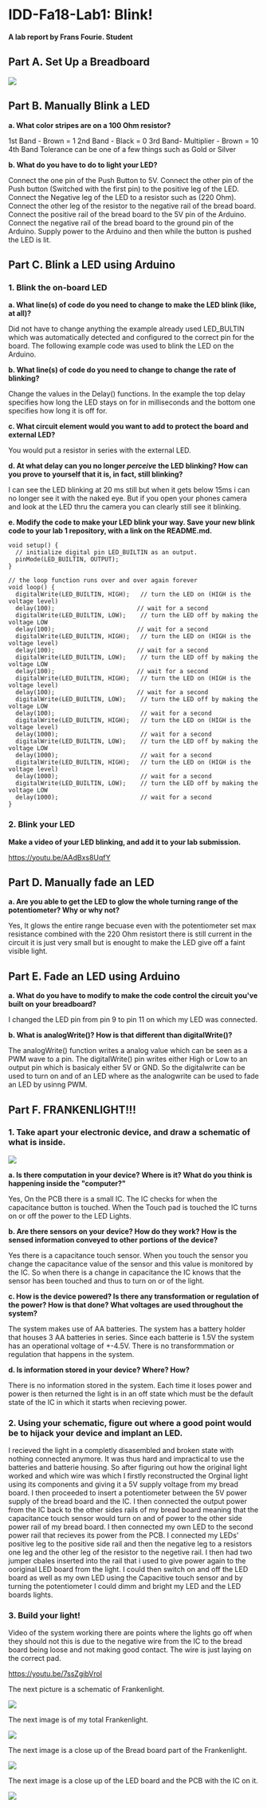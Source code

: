 # IDD-Fa18-Lab1: Blink!

**A lab report by Frans Fourie. Student**

## Part A. Set Up a Breadboard

![](images/Part_A_Breadboard.jpg)



## Part B. Manually Blink a LED

**a. What color stripes are on a 100 Ohm resistor?**

1st Band - Brown = 1
2nd Band - Black = 0
3rd Band- Multiplier - Brown = 10
4th Band Tolerance can be one of a few things such as Gold or Silver

 
**b. What do you have to do to light your LED?**

Connect the one pin of the Push Button to 5V.
Connect the other pin of the Push button (Switched with the first pin) to the positive leg of the LED.
Connect the Negative leg of the LED to a resistor such as (220 Ohm).
Connect the other leg of the resistor to the negative rail of the bread board.
Connect the positive rail of the bread board to the 5V pin of the Arduino.
Connect the negative rail of the bread board to the ground pin of the Arduino.
Supply power to the Arduino and then while the button is pushed the LED is lit.


## Part C. Blink a LED using Arduino

### 1. Blink the on-board LED

**a. What line(s) of code do you need to change to make the LED blink (like, at all)?**

Did not have to change anything the example already used LED_BULTIN which was automatically detected and configured to the correct pin for the board. The following example code was used to blink the LED on the Arduino.

**b. What line(s) of code do you need to change to change the rate of blinking?**

Change the values in the Delay() functions. In the example the top delay specifies how long the LED stays on for in milliseconds and the bottom one specifies how long it is off for.


**c. What circuit element would you want to add to protect the board and external LED?**

You would put a resistor in series with the external LED.
 
**d. At what delay can you no longer *perceive* the LED blinking? How can you prove to yourself that it is, in fact, still blinking?**

I can see the LED blinking at 20 ms still but when it gets below 15ms i can no longer see it with the naked eye. But if you open your phones camera and look at the LED thru the camera you can clearly still see it blinking.


**e. Modify the code to make your LED blink your way. Save your new blink code to your lab 1 repository, with a link on the README.md.**

``` Arduino
void setup() {
  // initialize digital pin LED_BUILTIN as an output.
  pinMode(LED_BUILTIN, OUTPUT);
}

// the loop function runs over and over again forever
void loop() {
  digitalWrite(LED_BUILTIN, HIGH);   // turn the LED on (HIGH is the voltage level)
  delay(100);                       // wait for a second
  digitalWrite(LED_BUILTIN, LOW);    // turn the LED off by making the voltage LOW
  delay(100);                       // wait for a second
  digitalWrite(LED_BUILTIN, HIGH);   // turn the LED on (HIGH is the voltage level)
  delay(100);                       // wait for a second
  digitalWrite(LED_BUILTIN, LOW);    // turn the LED off by making the voltage LOW
  delay(100);                       // wait for a second
  digitalWrite(LED_BUILTIN, HIGH);   // turn the LED on (HIGH is the voltage level)
  delay(100);                       // wait for a second
  digitalWrite(LED_BUILTIN, LOW);    // turn the LED off by making the voltage LOW
  delay(100);                        // wait for a second
  digitalWrite(LED_BUILTIN, HIGH);   // turn the LED on (HIGH is the voltage level)
  delay(1000);                       // wait for a second
  digitalWrite(LED_BUILTIN, LOW);    // turn the LED off by making the voltage LOW
  delay(1000);                       // wait for a second
  digitalWrite(LED_BUILTIN, HIGH);   // turn the LED on (HIGH is the voltage level)
  delay(1000);                       // wait for a second
  digitalWrite(LED_BUILTIN, LOW);    // turn the LED off by making the voltage LOW
  delay(1000);                       // wait for a second
}
```


### 2. Blink your LED

**Make a video of your LED blinking, and add it to your lab submission.**

https://youtu.be/AAdBxs8UqfY


## Part D. Manually fade an LED

**a. Are you able to get the LED to glow the whole turning range of the potentiometer? Why or why not?**

Yes, It glows the entire range becuase even with the potentiometer set max resistance combined with the 220 Ohm resistort there is still current in the circuit it is just very small but is enought to make the LED give off a faint visible light.  


## Part E. Fade an LED using Arduino

**a. What do you have to modify to make the code control the circuit you've built on your breadboard?**

I changed the LED pin from pin 9 to pin 11 on which my LED was connected. 

**b. What is analogWrite()? How is that different than digitalWrite()?**

The analogWrite() function writes a analog value which can be seen as a PWM wave to a pin. The digitalWrite() pin writes either High or Low to an output pin which is basicaly either 5V or GND. So the digitalwrite can be used to turn on and of an LED where as the analogwrite can be used to fade an LED by usinng PWM.


## Part F. FRANKENLIGHT!!!

### 1. Take apart your electronic device, and draw a schematic of what is inside. 

![](images/Lab1.PNG)

**a. Is there computation in your device? Where is it? What do you think is happening inside the "computer?"**

Yes, On the PCB there is a small IC. The IC checks for when the capacitance button is touched. When the Touch pad is touched the IC turns on or off the power to the LED Lights.

**b. Are there sensors on your device? How do they work? How is the sensed information conveyed to other portions of the device?**

Yes there is a capacitance touch sensor. When you touch the sensor you change the capacitance value of the sensor and this value is monitored by the IC. So when there is a change in capacitance the IC knows that the sensor has been touched and thus to turn on or of the light.

**c. How is the device powered? Is there any transformation or regulation of the power? How is that done? What voltages are used throughout the system?**

The system makes use of AA batteries. The system has a battery holder that houses 3 AA batteries in series. Since each batterie is 1.5V the system has an operational voltage of +-4.5V. There is no transformmation or regulation that happens in the system.

**d. Is information stored in your device? Where? How?**

There is no information stored in the system. Each time it loses power and power is then returned the light is in an off state which must be the default state of the IC in which it starts when recieving power.

### 2. Using your schematic, figure out where a good point would be to hijack your device and implant an LED.

I recieved the light in a completly disasembled and broken state with nothing connected anymore. It was thus hard and impractical to use the batteries and batterie housing. So after figuring out how the original light worked and which wire was which I firstly reconstructed the Orginal light using its components and giving it a 5V supply voltage from my bread board. I then proceeded to insert a potentiometer between the 5V power supply of the bread board and the IC. I then connected the output power from the IC back to the other sides rails of my bread board meaning that the capacitance touch sensor would turn on and of power to the other side power rail of my bread board. I then connected my own LED to the second power rail that recieves its power from the PCB. I connected my LEDs' positive leg to the positive side rail and then the negative leg to a resistors one leg and the other leg of the resistor to the negetive rail. I then had two jumper cbales inserted into the rail that i used to give power again to the ooriginal LED board from the light. I could then switch on and off the LED board as well as my own LED using the Capacitive touch sensor and by turning the potentiometer I could dimm and bright my LED and the LED boards lights.

### 3. Build your light!

Video of the system working there are points where the lights go off when they should not this is due to the negative wire from the IC to the bread board being loose and not making good contact. The wire is just laying on the correct pad.

https://youtu.be/7ssZgibVroI

The next picture is a schematic of Frankenlight.

![](images/FrankenLightSchematic.PNG)

The next image is of my total Frankenlight.

![](images/Total.jpg)

The next image is a close up of the Bread board part of the Frankenlight.

![](images/Board_close.jpg)

The next image is a close up of the LED board and the PCB with the IC on it.

![](images/IC_Close.jpg)



